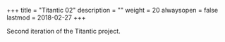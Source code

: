 +++
title = "Titantic 02"
description = ""
weight = 20
alwaysopen = false
lastmod = 2018-02-27
+++

Second iteration of the Titantic project.